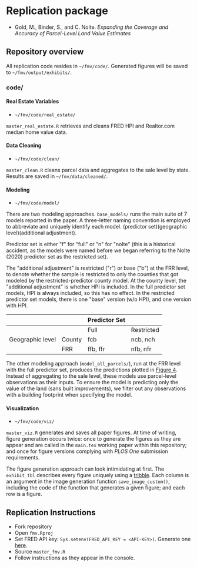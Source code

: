 # Replication package

* Gold, M., Binder, S., and C. Nolte. *Expanding the Coverage and Accuracy of Parcel-Level Land Value Estimates*

## Repository overview

All replication code resides in `~/fmv/code/`. Generated figures will be saved to `~/fmv/output/exhibits/`.

### code/

#### Real Estate Variables

* `~/fmv/code/real_estate/`

`master_real_estate.R` retrieves and cleans FRED HPI and Realtor.com median home value data.

#### Data Cleaning

* `~/fmv/code/clean/`

`master_clean.R` cleans parcel data and aggregates to the sale level by state. Results are saved in `~/fmv/data/cleaned/`.

#### Modeling

* `~/fmv/code/model/`

There are two modeling approaches. `base_models/` runs the main suite of 7 models reported in the paper. A three-letter naming convention is employed to abbreviate and uniquely identify each model. (predictor set)(geographic level)(additional adjustment). 

Predictor set is either "f" for "full" or "n" for "nolte" (this is a historical accident, as the models were named before we began referring to the Nolte (2020) predictor set as the restricted set). 

The "additional adjustment" is restricted ("r") or base ("b") at the FRR level, to denote whether the sample is restricted to only the counties that got modeled by the restricted-predictor county model. At the county level, the "additional adjustment" is whether HPI is included. In the full predictor set models, HPI is always included, so this has no effect. In the restricted predictor set models, there is one "base" version (w/o HPI), and one version with HPI. 

|                  |        | Predictor Set |            |
|------------------|--------|---------------|------------|
|                  |        | Full          | Restricted |
| Geographic level | County | fcb           | ncb, nch   |
|                  | FRR    | ffb, ffr      | nfb, nfr   |

The other modeling approach (`model_all_parcels/`), run at the FRR level with the full predictor set, produces the predictions plotted in [Figure 4](https://github.com/AMGold99/fmv/blob/master/output/exhibits/ffb_pred_all_parcels.png). Instead of aggregating to the sale level, these models use parcel-level observations as their inputs. To ensure the model is predicting only the value of the land (sans built improvements), we filter out any observations with a building footprint when specifying the model.

#### Visualization

* `~/fmv/code/viz/`

`master_viz.R` generates and saves all paper figures. At time of writing, figure generation occurs twice: once to generate the figures as they are appear and are called in the `main.tex` working paper within this repository; and once for figure versions complying with _PLOS One_ submission requirements.

The figure generation approach can look intimidating at first. The `exhibit_tbl` describes every figure uniquely using a [tribble](https://tibble.tidyverse.org/reference/tribble.html). Each column is an argument in the image generation function `save_image_custom()`, including the code of the function that generates a given figure; and each row is a figure. 


## Replication Instructions

* Fork repository
* Open `fmv.Rproj`
* Set FRED API key: `Sys.setenv(FRED_API_KEY = <API-KEY>)`. Generate one [here](https://fred.stlouisfed.org/docs/api/api_key.html).
* Source `master_fmv.R`
* Follow instructions as they appear in the console.
